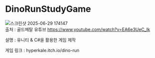 # DinoRunStudyGame

![스크린샷 2025-06-29 174147](https://github.com/user-attachments/assets/ca68969e-3745-40d5-826a-29a7aba66351)
<br>
출처 : 골드메탈 유튜브 https://www.youtube.com/watch?v=EA6e3UeC_Ik

설명 : 유니티 & C#을 활용한 게임 제작

게임 링크 : hyperkale.itch.io/dino-run

